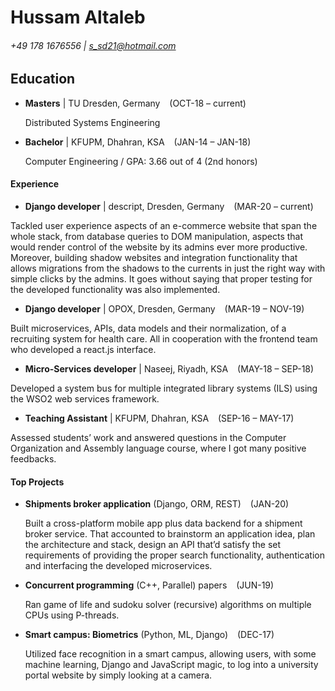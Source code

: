 Hussam Altaleb
============
###### +49 178 1676556 | s_sd21@hotmail.com


Education
-----

- **Masters** | TU Dresden, Germany       &ensp; (OCT-18 – current)     

    Distributed Systems Engineering

- **Bachelor** | KFUPM, Dhahran, KSA   &ensp;   (JAN-14 – JAN-18)
  
    Computer Engineering / GPA: 3.66 out of 4 (2nd honors)

#### Experience

- **Django developer** | descript, Dresden, Germany    &ensp; (MAR-20 – current)

Tackled user experience aspects of an e-commerce website that span the whole stack, from database queries to DOM manipulation, aspects that would render control of the website by its admins ever more productive. Moreover, building shadow websites and integration functionality that allows migrations from the shadows to the currents in just the right way with simple clicks by the admins. It goes without saying that proper testing for the developed functionality was also implemented.

- **Django developer** | OPOX, Dresden, Germany       &ensp; (MAR-19 – NOV-19)

Built microservices, APIs, data models and their normalization, of a recruiting system for health care. All in cooperation with the frontend team who developed a react.js interface.

- **Micro-Services developer** | Naseej, Riyadh, KSA      &ensp;   (MAY-18 – SEP-18)

Developed a system bus for multiple integrated library systems (ILS) using the WSO2 web services framework.

- **Teaching Assistant** | KFUPM, Dhahran, KSA      &ensp;    (SEP-16 – MAY-17)

Assessed students’ work and answered questions in the Computer Organization and Assembly language course, where I got many positive feedbacks.


#### Top Projects

- **Shipments broker application** (Django, ORM, REST)     &ensp;  (JAN-20)

  Built a cross-platform mobile app plus data backend for a shipment broker service. That accounted to brainstorm an application idea, plan the architecture and stack, design an API that’d satisfy the set requirements of providing the proper search functionality, authentication and interfacing the developed microservices.

- **Concurrent programming** (C++, Parallel) papers   &ensp;  (JUN-19)
  
  Ran game of life and sudoku solver (recursive) algorithms on multiple CPUs using P-threads.

- **Smart campus: Biometrics** (Python, ML, Django)  &ensp;  (DEC-17)
  
  Utilized face recognition in a smart campus, allowing users, with some machine learning, Django and JavaScript magic, to log into a university portal website by simply looking at a camera.
